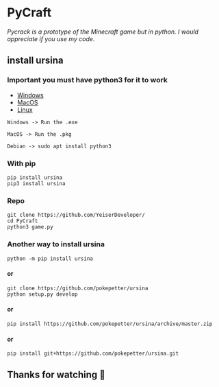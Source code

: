 # PyCraft

_Pycrack is a prototype of the Minecraft game but in python. I would appreciate if you use my code._

## install ursina

### Important you must have python3 for it to work

- [Windows](https://www.python.org/downloads/windows/)
- [MacOS](https://www.python.org/downloads/macos/)
- [Linux](https://www.python.org/downloads/source/)

```
Windows -> Run the .exe
```

```
MacOS -> Run the .pkg
```

```
Debian -> sudo apt install python3
```


### With pip
```
pip install ursina
pip3 install ursina
```

### Repo
```
git clone https://github.com/YeiserDeveloper/
cd PyCraft
python3 game.py
```

### Another way to install ursina
```
python -m pip install ursina
```
#### or

```
git clone https://github.com/pokepetter/ursina
python setup.py develop
```
#### or
```
pip install https://github.com/pokepetter/ursina/archive/master.zip
```
#### or
```
pip install git+https://github.com/pokepetter/ursina.git
```

## Thanks for watching 🙏